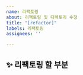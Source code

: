 ```yaml
---
name: 리팩토링
about: 리팩토링 및 디렉토리 수정
title: "[refactor]"
labels: 리팩토링
assignees: ''

---
```


## ✨ 리팩토링 할 부분

<br>
